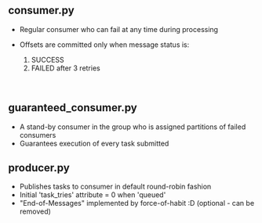 ## consumer.py
* Regular consumer who can fail at any time during processing<br>

* Offsets are committed only when message status is:
    1) SUCCESS
    2) FAILED after 3 retries
<br>

## guaranteed_consumer.py
* A stand-by consumer in the group who is assigned partitions of failed consumers
* Guarantees execution of every task submitted

## producer.py
* Publishes tasks to consumer in default round-robin fashion
* Initial 'task_tries' attribute = 0 when 'queued'
* "End-of-Messages" implemented by force-of-habit :D (optional - can be removed)